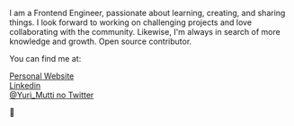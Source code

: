 I am a Frontend Engineer, passionate about learning, creating, and sharing things.
I look forward to working on challenging projects and love collaborating with the community. Likewise, I'm always in search of more knowledge and growth.
Open source contributor.

You can find me at:

[Personal Website](https://yurimutti.com) <br />
[Linkedin](https://www.linkedin.com/in/yuri-mutti-0418bb1aa) <br />
[@Yuri_Mutti no Twitter](https://twitter.com/Yuri_Mutti) <br />

:love_you_gesture:
